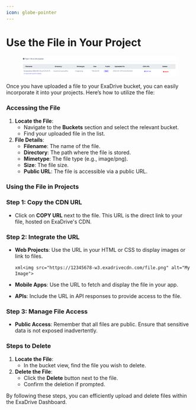 ```yaml
---
icon: globe-pointer
---
```


# Use the File in Your Project

<figure><img src="../.gitbook/assets/Screenshot 2024-09-13 at 9.32.51 PM (1).png" alt=""><figcaption></figcaption></figure>

Once you have uploaded a file to your ExaDrive bucket, you can easily incorporate it into your projects. Here’s how to utilize the file:

### Accessing the File

1. **Locate the File**:
   * Navigate to the **Buckets** section and select the relevant bucket.
   * Find your uploaded file in the list.
2. **File Details**:
   * **Filename**: The name of the file.
   * **Directory**: The path where the file is stored.
   * **Mimetype**: The file type (e.g., image/png).
   * **Size**: The file size.
   * **Public URL**: The file is accessible via a public URL.

### Using the File in Projects

### Step 1: Copy the CDN URL

* Click on **COPY URL** next to the file. This URL is the direct link to your file, hosted on ExaDrive's CDN.

### Step 2: Integrate the URL

*   **Web Projects**: Use the URL in your HTML or CSS to display images or link to files.

    ```
    xml<img src="https://12345678-w3.exadrivecdn.com/file.png" alt="My Image">
    ```
* **Mobile Apps**: Use the URL to fetch and display the file in your app.
* **APIs**: Include the URL in API responses to provide access to the file.

### Step 3: Manage File Access

* **Public Access**: Remember that all files are public. Ensure that sensitive data is not exposed inadvertently.



### Steps to Delete

1. **Locate the File**:
   * In the bucket view, find the file you wish to delete.
2. **Delete the File**:
   * Click the **Delete** button next to the file.
   * Confirm the deletion if prompted.

By following these steps, you can efficiently upload and delete files within the ExaDrive Dashboard.
